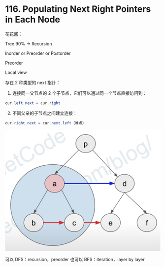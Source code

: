 # 116. Populating Next Right Pointers in Each Node

花花酱：

Tree 90% -> Recursion 

Inorder or Preorder or Postorder 

Preorder 

Local view 

存在 2 种类型的 next 指针：
1. 连接同一父节点的 2 个子节点，它们可以通过同一个节点直接访问到：
```java
cur.left.next = cur.right
```
2. 不同父亲的子节点之间建立连接：
```java
cur.right.next = cur.next.left（难点）
```

![116](https://github.com/McRose1/LeetCode/blob/master/src/images/%23116.png)
    
可以 DFS：recursion，preorder
也可以 BFS：iteration，layer by layer 

